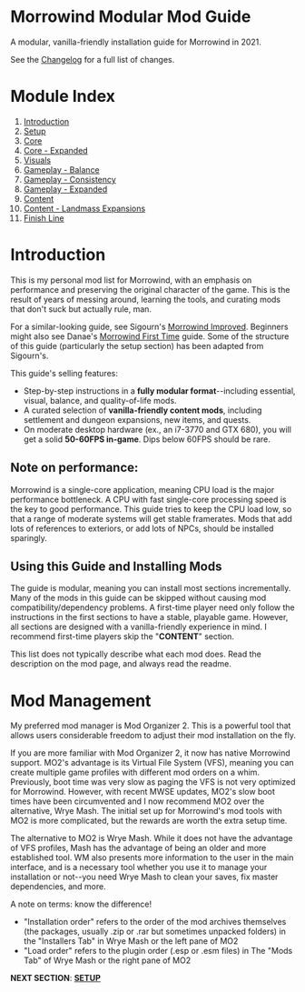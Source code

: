# Morrowind Modular Mod Guide
A modular, vanilla-friendly installation guide for Morrowind in 2021.

See the [Changelog](https://github.com/doublemoulinet/Morrowind-Modular-Mod-Guide/blob/master/CHANGELOG.md) for a full list of changes.

# Module Index
1. [Introduction](https://github.com/doublemoulinet/Morrowind-Modular-Mod-Guide/blob/master/README.md)
1. [Setup](https://github.com/doublemoulinet/Morrowind-Modular-Mod-Guide/blob/master/SETUP.md)
1. [Core](https://github.com/doublemoulinet/Morrowind-Modular-Mod-Guide/blob/master/CORE.md)
1. [Core - Expanded](https://github.com/doublemoulinet/Morrowind-Modular-Mod-Guide/blob/master/EXPANDEDCORE.md)
1. [Visuals](https://github.com/doublemoulinet/Morrowind-Modular-Mod-Guide/blob/master/VISUALS.md)
1. [Gameplay - Balance](https://github.com/doublemoulinet/Morrowind-Modular-Mod-Guide/blob/master/BALANCE.md)
1. [Gameplay - Consistency](https://github.com/doublemoulinet/Morrowind-Modular-Mod-Guide/blob/master/CONSISTENCY.md)
1. [Gameplay - Expanded](https://github.com/doublemoulinet/Morrowind-Modular-Mod-Guide/blob/master/GAMEPLAY.md)
1. [Content](https://github.com/doublemoulinet/Morrowind-Modular-Mod-Guide/blob/master/CONTENT.md)
1. [Content - Landmass Expansions](https://github.com/doublemoulinet/Morrowind-Modular-Mod-Guide/blob/master/OPTIONAL.md)
1. [Finish Line](https://github.com/doublemoulinet/Morrowind-Modular-Mod-Guide/blob/master/FINISHLINE.md)

# Introduction
This is my personal mod list for Morrowind, with an emphasis on performance and preserving the original character of the game. This is the result of years of messing around, learning the tools, and curating mods that don't suck but actually rule, man.

For a similar-looking guide, see Sigourn's [Morrowind Improved](https://github.com/Sigourn/morrowind-improved). Beginners might also see Danae's [Morrowind First Time](http://danaeplays.thenet.sk/morrowind-first-time/) guide. Some of the structure of this guide (particularly the setup section) has been adapted from Sigourn's.

This guide's selling features:
- Step-by-step instructions in a **fully modular format**--including essential, visual, balance, and quality-of-life mods.
- A curated selection of **vanilla-friendly content mods**, including settlement and dungeon expansions, new items, and quests.
- On moderate desktop hardware (ex., an i7-3770 and GTX 680), you will get a solid **50-60FPS in-game**. Dips below 60FPS should be rare.

## Note on performance:
Morrowind is a single-core application, meaning CPU load is the major performance bottleneck. A CPU with fast single-core processing speed is the key to good performance. This guide tries to keep the CPU load low, so that a range of moderate systems will get stable framerates. Mods that add lots of references to exteriors, or add lots of NPCs, should be installed sparingly.

## Using this Guide and Installing Mods
The guide is modular, meaning you can install most sections incrementally. Many of the mods in this guide can be skipped without causing mod compatibility/dependency problems. A first-time player need only follow the instructions in the first sections to have a stable, playable game. However, all sections are designed with a vanilla-friendly experience in mind. I recommend first-time players skip the "**CONTENT**"  section.

This list does not typically describe what each mod does. Read the description on the mod page, and always read the readme.

# Mod Management
My preferred mod manager is Mod Organizer 2. This is a powerful tool that allows users considerable freedom to adjust their mod installation on the fly.

If you are more familiar with Mod Organizer 2, it now has native Morrowind support. MO2's advantage is its Virtual File System (VFS), meaning you can create multiple game profiles with different mod orders on a whim. Previously, boot time was very slow as paging the VFS is not very optimized for Morrowind. However, with recent MWSE updates, MO2's slow boot times have been circumvented and I now recommend MO2 over the alternative, Wrye Mash. The initial set up for Morrowind's mod tools with MO2 is more complicated, but the rewards are worth the extra setup time.

The alternative to MO2 is Wrye Mash. While it does not have the advantage of VFS profiles, Mash has the advantage of being an older and more established tool. WM also presents more information to the user in the main interface, and is a necessary tool whether you use it to manage your installation or not--you need Wrye Mash to clean your saves, fix master dependencies, and more.

A note on terms: know the difference!
- "Installation order" refers to the order of the mod archives themselves (the packages, usually .zip or .rar but sometimes unpacked folders) in the "Installers Tab" in Wrye Mash or the left pane of MO2
- "Load order" refers to the plugin order (.esp or .esm files) in The "Mods Tab" of Wrye Mash or the right pane of MO2

**NEXT SECTION**:
[**SETUP**](https://github.com/doublemoulinet/Morrowind-Modular-Mod-Guide/blob/master/SETUP.md)